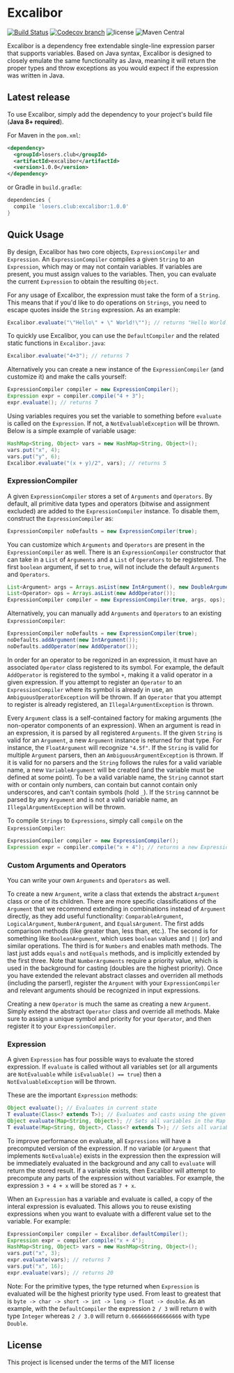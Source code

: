 # Excalibor
[![Build Status](https://img.shields.io/travis/LosersClub/Excalibor.svg?style=flat-square)](https://travis-ci.org/LosersClub/Excalibor) [![Codecov branch](https://img.shields.io/codecov/c/github/LosersClub/Excalibor.svg?style=flat-square)](https://codecov.io/gh/LosersClub/Excalibor) ![license](https://img.shields.io/badge/license-MIT-blue.svg?style=flat-square) ![Maven Central](https://img.shields.io/maven-central/v/losers.club/excalibor.svg?style=flat-square)

Excalibor is a dependency free extendable single-line expression parser that supports variables. Based on Java syntax, Excalibor is designed to closely emulate the same functionality as Java, meaning it will return the proper types and throw exceptions as you would expect if the expression was written in Java.

## Latest release

To use Excalibor, simply add the dependency to your project's build file (**Java 8+ required**).

For Maven in the `pom.xml`:
```xml
<dependency>
  <groupId>losers.club</groupId>
  <artifactId>excalibor</artifactId>
  <version>1.0.0</version>
</dependency>
```
or Gradle in `build.gradle`:
```gradle
dependencies {
  compile 'losers.club:excalibor:1.0.0'
}
```

## Quick Usage

By design, Excalibor has two core objects, `ExpressionCompiler` and `Expression`. An `ExpressionCompiler` compiles a given `String` to an `Expression`, which may or may not contain variables. If variables are present, you must assign values to the variables. Then, you can evaluate the current `Expression` to obtain the resulting `Object`.

For any usage of Excalibor, the expression must take the form of a `String`. This means that if you'd like to do operations on `Strings`, you need to escape quotes inside the `String` expression. As an example: 
```java
Excalibor.evaluate("\"Hello\" + \" World!\""); // returns "Hello World!"
```

To quickly use Excalibor, you can use the `DefaultCompiler` and the related static functions in `Excalibor.java`:
```java
Excalibor.evaluate("4+3"); // returns 7
```
Alternatively you can create a new instance of the `ExpressionCompiler` (and customize it) and make the calls yourself:
```java
ExpressionCompiler compiler = new ExpressionCompiler();
Expression expr = compiler.compile("4 + 3");
expr.evaluate(); // returns 7
```
Using variables requires you set the variable to something before `evaluate` is called on the `Expression`. If not, a `NotEvaluableException` will be thrown. Below is a simple example of variable usage:
```java
HashMap<String, Object> vars = new HashMap<String, Object>();
vars.put("x", 4);
vars.put("y", 6);
Excalibor.evaluate("(x + y)/2", vars); // returns 5
```
### ExpressionCompiler
A given `ExpressionCompiler` stores a set of `Arguments` and `Operators`. By default, all primitive data types and operators (bitwise and assignment excluded) are added to the `ExpressionCompiler` instance. To disable them, construct the `ExpressionCompiler` as:
```java
ExpressionCompiler noDefaults = new ExpressionCompiler(true);
```

You can customize which `Arguments` and `Operators` are present in the `ExpressionCompiler` as well. There is an `ExpressionCompiler` constructor that can take in a `List` of `Arguments` and a `List` of `Operators` to be registered. The first `boolean` argument, if set to `true`, will not include the default `Arguments` and `Operators`.

```java
List<Argument> args = Arrays.asList(new IntArgument(), new DoubleArgument());
List<Operator> ops = Arrays.asList(new AddOperator());
ExpressionCompiler compiler = new ExpressionCompiler(true, args, ops); // Contains only the two Arguments and one Operator
```

Alternatively, you can manually add `Arguments` and `Operators` to an existing `ExpressionCompiler`:
```java
ExpressionCompiler noDefaults = new ExpressionCompiler(true);
noDefaults.addArgument(new IntArgument());
noDefaults.addOperator(new AddOperator());
```

In order for an operator to be regonized in an expression, it must have an associated `Operator` class registered to its symbol. For example, the default `AddOperator` is registered to the symbol `+`, making it a valid operator in a given expression. If you attempt to register an `Operator` to an `ExpressionCompiler` where its symbol is already in use, an `AmbiguousOperatorException` will be thrown. If an `Operator` that you attempt to register is already registered, an `IllegalArgumentException` is thrown.

Every `Argument` class is a self-contained factory for making arguments (the non-operator components of an expression). When an argument is read in an expression, it is parsed by all registered `Arguments`. If the given `String` is valid for an `Argument`, a new `Argument` instance is returned for that type. For instance, the `FloatArgument` will recognize `"4.5f"`. If the `String` is valid for multiple `Argument` parsers, then an `AmbiguousArgumentException` is thrown. If it is valid for no parsers and the `String` follows the rules for a valid variable name, a new `VariableArgument` will be created (and the variable must be defined at some point). To be a valid variable name, the `String` cannot start with or contain only numbers, can contain but cannot contain only underscores, and can't contain symbols (hold `_`). If the `String` cannnot be parsed by any `Argument` and is not a valid variable name, an `IllegalArgumentException` will be thrown.

To compile `Strings` to `Expressions`, simply call `compile` on the `ExpressionCompiler`:
```java
ExpressionCompiler compiler = new ExpressionCompiler();
Expression expr = compiler.compile("x + 4"); // returns a new Expression containing the variable "x"
```
### Custom Arguments and Operators
You can write your own `Arguments` and `Operators` as well.

To create a new `Argument`, write a class that extends the abstract `Argument` class or one of its children. There are more specific classifications of the `Argument` that we recommend extending in combinations instead of `Argument` directly, as they add useful functionality: `ComparableArgument`, `LogicalArgument`, `NumberArgument`, and `EqualsArgument`. The first adds comparison methods (like greater than, less than, etc.). The second is for something like `BooleanArgument`, which uses `boolean` values and `||` (or) and similar operations. The third is for `Numbers` and enables math methods. The last just adds `equals` and `notEquals` methods, and is implicitly extended by the first three. Note that `NumberArguments` require a priority value, which is used in the background for casting (doubles are the highest priority). Once you have extended the relevant abstract classes and overriden all methods (including the parser!), register the `Argument` with your `ExpressionCompiler` and relevant arguments should be recognized in input expressions. 

Creating a new `Operator` is much the same as creating a new `Argument`. Simply extend the abstract `Operator` class and override all methods. Make sure to assign a unique symbol and priority for your `Operator`, and then register it to your `ExpressionCompiler`. 

### Expression
A given `Expression` has four possible ways to evaluate the stored expression. If `evaluate` is called without all variables set (or all arguments are `NotEvaluable` while `isEvaluable() == true`) then a `NotEvaluableException` will be thrown.

These are the important `Expression` methods:
```java
Object evaluate(); // Evaluates in current state
T evaluate(Class<? extends T>); // Evaluates and casts using the given Class
Object evaluate(Map<String, Object>); // Sets all variables in the Map and Evaluates
T evaluate(Map<String, Object>, Class<? extends T>); // Sets all variables in Map, Evaluates, and Casts
```
To improve performance on evaluate, all `Expressions` will have a precomputed version of the expression. If no variable (or `Argument` that implements `NotEvaluable`) exists in the expression then the expression will be immediately evaluated in the background and any call to `evaluate` will return the stored result. If a variable exists, then Excalibor will attempt to precompute any parts of the expression without variables. For example, the expression `3 + 4 + x` will be stored as `7 + x`.

When an `Expression` has a variable and evaluate is called, a copy of the interal expression is evaluated. This allows you to reuse existing expressions when you want to evaluate with a different value set to the variable. For example:
```java
ExpressionCompiler compiler = Excalibor.defaultCompiler();
Expression expr = compiler.compile("x + 4");
HashMap<String, Object> vars = new HashMap<String, Object>();
vars.put("x", 3);
expr.evaluate(vars); // returns 7
vars.put("x", 16);
expr.evaluate(vars); // returns 20
```
Note: For the primitive types, the type returned when `Expression` is evaluated will be the highest priority type used. From least to greatest that is `byte -> char -> short -> int -> long -> float -> double`. As an example, with the `DefaultCompiler` the expression `2 / 3` will return `0` with type `Integer` whereas `2 / 3.0` will return `0.6666666666666666` with type `Double`.

## License
This project is licensed under the terms of the MIT license
